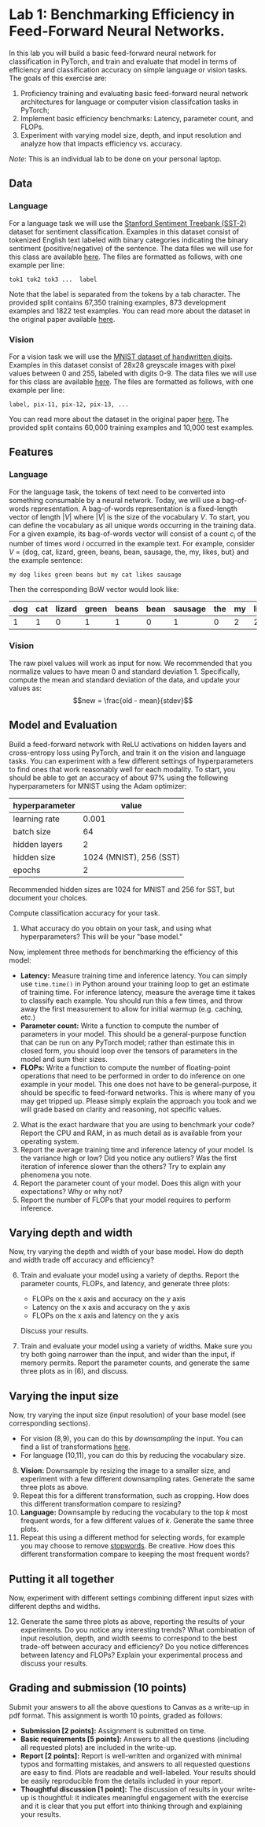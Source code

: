 Lab 1: Benchmarking Efficiency in Feed-Forward Neural Networks.
===
In this lab you will build a basic feed-forward neural network for classification in PyTorch, and train and evaluate that model in terms of efficiency and classification accuracy on simple
language or vision tasks. The goals of this exercise are: 
 1. Proficiency training and evaluating basic feed-forward neural network architectures for language or computer vision classifcation tasks in PyTorch; 
 2. Implement basic efficiency benchmarks: Latency, parameter count, and FLOPs.
 3. Experiment with varying model size, depth, and input resolution and analyze how that impacts efficiency vs. accuracy.

*Note*: This is an individual lab to be done on your personal laptop.

Data
----

### Language 
For a language task we will use the [Stanford Sentiment Treebank (SST-2)](https://huggingface.co/datasets/sst2) dataset for sentiment classification. 
Examples in this dataset consist of tokenized English text labeled with binary categories indicating the binary sentiment (positive/negative) of the sentence. 
The data files we will use for this class are available [here](https://dl.fbaipublicfiles.com/glue/data/SST-2.zip).
The files are formatted as follows, with one example per line:
```
tok1 tok2 tok3 ...  label
```
Note that the label is separated from the tokens by a tab character.
The provided split contains 67,350 training examples, 873 development examples and 1822 test examples.
You can read more about the dataset in the original paper available [here](https://www.aclweb.org/anthology/D13-1170). 

### Vision
For a vision task we will use the [MNIST dataset of handwritten digits](https://en.wikipedia.org/wiki/MNIST_database). 
Examples in this dataset consist of 28x28 greyscale images with pixel values between 0 and 255, labeled with digits 0-9.
The data files we will use for this class are available [here](https://pjreddie.com/projects/mnist-in-csv/). 
The files are formatted as follows, with one example per line:
```
label, pix-11, pix-12, pix-13, ...
```
You can read more about the dataset in the original paper [here](https://papers.nips.cc/paper/1989/hash/53c3bce66e43be4f209556518c2fcb54-Abstract.html).
The provided split contains 60,000 training examples and 10,000 test examples.

Features
----

### Language 
For the language task, the tokens of text need to be converted into something consumable by a neural network. 
Today, we will use a bag-of-words representation.
A bag-of-words representation is a fixed-length vector of length $|V|$ where $|V|$ is the size of the vocabulary $V$.
To start, you can define the vocabulary as all unique words occurring in the training data.
For a given example, its bag-of-words vector will consist of a count $c_i$ of the number of times word $i$ occurred in the example text.
For example, consider $V$ = {dog, cat, lizard, green, beans, bean, sausage, the, my, likes, but} and the example sentence: 
```
my dog likes green beans but my cat likes sausage
```
Then the corresponding BoW vector would look like:

| dog | cat | lizard | green | beans | bean | sausage | the | my | likes | but |
| --- | --- | ------ | ----- | ----- | ---- | ------- | --- | -- | ----- | --- |
| 1   | 1   | 0      | 1     | 1     | 0    | 1       | 0   | 2  | 2     | 1   |

### Vision
The raw pixel values will work as input for now. 
We recommended that you normalize values to have mean 0 and standard deviation 1.
Specifically, compute the mean and standard deviation of the data, and update your values as:
$$new = \frac{old - mean}{stdev}$$

Model and Evaluation
----
Build a feed-forward network with ReLU activations on hidden layers and cross-entropy loss using PyTorch, and train it on the vision and language tasks. You can experiment with a few different settings of hyperparameters to find ones that work reasonably well for each modality. To start, you should be able to get an accuracy of about 97% using the following hyperparameters for MNIST using the Adam optimizer:

| hyperparameter | value |
| --- | --- |
| learning rate | 0.001 |
| batch size | 64 |
| hidden layers | 2 |
| hidden size  | 1024 (MNIST), 256 (SST) | 
| epochs | 2 |

Recommended hidden sizes are 1024 for MNIST and 256 for SST, but document your choices.

Compute classification accuracy for your task.
1. What accuracy do you obtain on your task, and using what hyperparameters? This will be your "base model."

Now, implement three methods for benchmarking the efficiency of this model:
- **Latency:** Measure training time and inference latency. You can simply use `time.time()` in Python around your training loop to get an estimate of training time. For inference latency, measure the average time it takes to classify each example. You should run this a few times, and throw away the first measurement to allow for initial warmup (e.g. caching, etc.) 
- **Parameter count:** Write a function to compute the number of parameters in your model. This should be a general-purpose function that can be run on any PyTorch model; rather than estimate this in closed form, you should loop over the tensors of parameters in the model and sum their sizes.
- **FLOPs:** Write a function to compute the number of floating-point operations that need to be performed in order to do inference on one example in your model. This one does not have to be general-purpose, it should be specific to feed-forward networks. This is where many of you may get tripped up.  Please simply explain the approach you took and we will grade based on clarity and reasoning, not specific values.

2. What is the exact hardware that you are using to benchmark your code? Report the CPU and RAM, in as much detail as is available from your operating system.
3. Report the average training time and inference latency of your model. Is the variance high or low? Did you notice any outliers? Was the first iteration of inference slower than the others? Try to explain any phenomena you note.
4. Report the parameter count of your model. Does this align with your expectations? Why or why not? 
5. Report the number of FLOPs that your model requires to perform inference.


Varying depth and width
----
Now, try varying the depth and width of your base model. How do depth and width trade off accuracy and efficiency?

6. Train and evaluate your model using a variety of depths. Report the parameter counts, FLOPs, and latency, and generate three plots:
    - FLOPs on the x axis and accuracy on the y axis
    - Latency on the x axis and accuracy on the y axis
    - FLOPs on the x axis and latency on the y axis
   
    Discuss your results.
7. Train and evaluate your model using a variety of widths. Make sure you try both going narrower than the input, and wider than the input, if memory permits. Report the parameter counts, and generate the same three plots as in (6), and discuss.

Varying the input size
----
Now, try varying the input size (input resolution) of your base model (see corresponding sections). 
- For vision (8,9), you can do this by *downsampling* the input. You can find a list of transformations [here](https://pytorch.org/vision/stable/transforms.html).
- For language (10,11), you can do this by reducing the vocabulary size.

8. **Vision:** Downsample by resizing the image to a smaller size, and experiment with a few different downsampling rates. Generate the same three plots as above. 
9. Repeat this for a different transformation, such as cropping. How does this different transformation compare to resizing?
10. **Language:** Downsample by reducing the vocabulary to the top $k$ most frequent words, for a few different values of $k$. Generate the same three plots.
11. Repeat this using a different method for selecting words, for example you may choose to remove [stopwords](https://gist.github.com/sebleier/554280). Be creative. How does this different transformation compare to keeping the most frequent words?

Putting it all together
----
Now, experiment with different settings combining different input sizes with different depths and widths. 

12. Generate the same three plots as above, reporting the results of your experiments. Do you notice any interesting trends? What combination of input resolution, depth, and width seems to correspond to the best trade-off between accuracy and efficiency? Do you notice differences between latency and FLOPs? Explain your experimental process and discuss your results.

Grading and submission (10 points)
----
Submit your answers to all the above questions to Canvas as a write-up in pdf format. This assignment is worth 10 points, graded as follows: 
- **Submission [2 points]:** Assignment is submitted on time.
- **Basic requirements [5 points]:** Answers to all the questions (including all requested plots) are included in the write-up.
- **Report [2 points]:** Report is well-written and organized with minimal typos and formatting mistakes, and answers to all requested questions are easy to find. Plots are readable and well-labeled. Your results should be easily reproducible from the details included in your report.
- **Thoughtful discussion [1 point]:** The discussion of results in your write-up is thoughtful: it indicates meaningful engagement with the exercise and it is clear that you put effort into thinking through and explaining your results.
